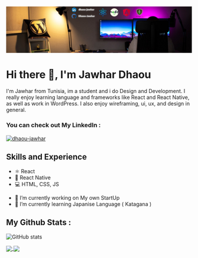 ![Design and Developement](https://github.com/Dhaou-Jawhar/Dhaou-Jawhar/blob/main/dhaou-jawhar%20(1).png)

# Hi there 👋, I'm Jawhar Dhaou
I'm Jawhar from Tunisia, im a student and i do Design and Development. I really enjoy learning language and frameworks like React and React Native, as well as work in WordPress. I also enjoy wireframing, ui, ux, and design in general.

### You can check out My LinkedIn : 
<p align="left">
<a href="https://linkedin.com/in/dhaou-jawhar" target="blank"><img align="center" src="https://raw.githubusercontent.com/rahuldkjain/github-profile-readme-generator/master/src/images/icons/Social/linked-in-alt.svg" alt="dhaou-jawhar" height="30" width="40" /></a>
</p>


## Skills and Experience 
* ⚛ React
* 📱 React Native
* 💻 HTML, CSS, JS

- 🔭 I’m currently working on My own StartUp 
- 🌱 I’m currently learning Japanise Language ( Katagana ) 

## My Github Stats : 
![GitHub stats](https://github-readme-stats.vercel.app/api?username=Dhaou-Jawhar&show_icons=true)  

<a href="https://github.com/anuraghazra/github-readme-stats">
  <img align="center" src="https://github-readme-stats.vercel.app/api/pin/?username=anuraghazra&repo=github-readme-stats" />
</a>
<a href="https://github.com/anuraghazra/convoychat">
  <img align="center" src="https://github-readme-stats.vercel.app/api/pin/?username=anuraghazra&repo=convoychat" />
</a>
